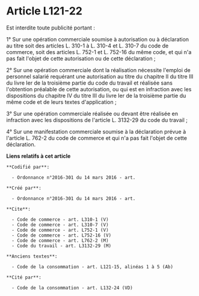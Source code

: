 # Article L121-22

Est interdite toute publicité portant : 

1° Sur une opération commerciale soumise à autorisation ou à déclaration au titre soit des articles L. 310-1 à L. 310-4 et L.
310-7 du code de commerce, soit des articles L. 752-1 et L. 752-16 du même code, et qui n'a pas fait l'objet de cette
autorisation ou de cette déclaration ; 

2° Sur une opération commerciale dont la réalisation nécessite l'emploi de personnel salarié requérant une autorisation au
titre du chapitre II du titre III du livre Ier de la troisième partie du code du travail et réalisée sans l'obtention
préalable de cette autorisation, ou qui est en infraction avec les dispositions du chapitre IV du titre III du livre Ier de
la troisième partie du même code et de leurs textes d'application ; 

3° Sur une opération commerciale réalisée ou devant être réalisée en infraction avec les dispositions de l'article L. 3132-29
du code du travail ; 

4° Sur une manifestation commerciale soumise à la déclaration prévue à l'article L. 762-2 du code de commerce et qui n'a pas
fait l'objet de cette déclaration.

**Liens relatifs à cet article**

	**Codifié par**:

	  - Ordonnance n°2016-301 du 14 mars 2016 - art.

	**Créé par**:

	  - Ordonnance n°2016-301 du 14 mars 2016 - art.

	**Cite**:

	  - Code de commerce - art. L310-1 (V)
	  - Code de commerce - art. L310-7 (V)
	  - Code de commerce - art. L752-1 (V)
	  - Code de commerce - art. L752-16 (V)
	  - Code de commerce - art. L762-2 (M)
	  - Code du travail - art. L3132-29 (M)

	**Anciens textes**:

	  - Code de la consommation - art. L121-15, alinéas 1 à 5 (Ab)

	**Cité par**:

	  - Code de la consommation - art. L132-24 (VD)
